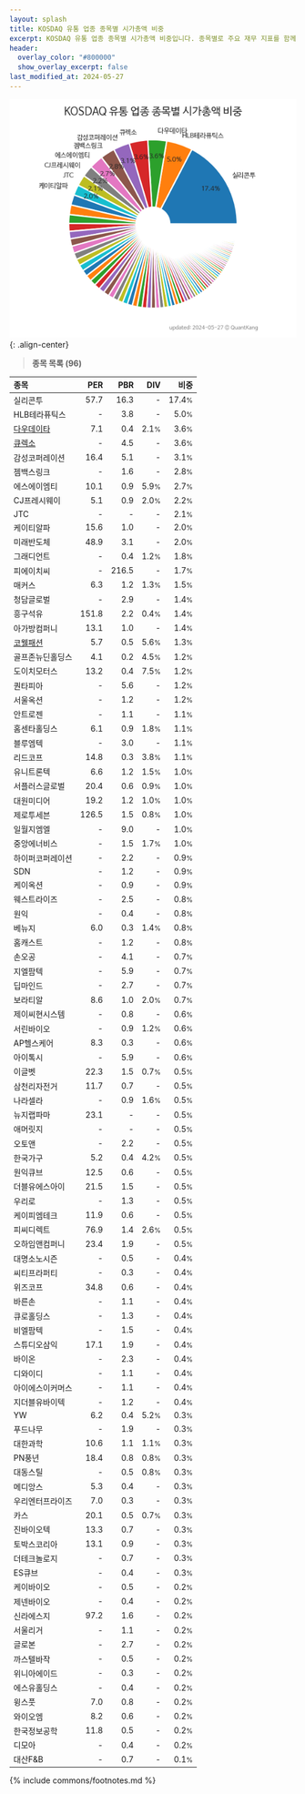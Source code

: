 ```yaml
---
layout: splash
title: KOSDAQ 유통 업종 종목별 시가총액 비중
excerpt: KOSDAQ 유통 업종 종목별 시가총액 비중입니다. 종목별로 주요 재무 지표를 함께 표시합니다.
header:
  overlay_color: "#800000"
  show_overlay_excerpt: false
last_modified_at: 2024-05-27
---
```



![KOSDAQ 유통 업종 종목별 시가총액 비중](/stats/sector/images/kosdaq_업종_유통_종목.png){: .align-center}


> **종목 목록 (96)**<a id="list"></a>

| **종목** | **PER** | **PBR** | **DIV** | **비중** |
| :------- | ------: | ------: | ------: | -------: |
| 실리콘투 | 57.7 | 16.3 | - | 17.4<small>%</small> |
| HLB테라퓨틱스 | - | 3.8 | - | 5.0<small>%</small> |
| [다우데이타](/032190/) | 7.1 | 0.4 | 2.1<small>%</small> | 3.6<small>%</small> |
| [큐렉소](/060280/) | - | 4.5 | - | 3.6<small>%</small> |
| 감성코퍼레이션 | 16.4 | 5.1 | - | 3.1<small>%</small> |
| 젬백스링크 | - | 1.6 | - | 2.8<small>%</small> |
| 에스에이엠티 | 10.1 | 0.9 | 5.9<small>%</small> | 2.7<small>%</small> |
| CJ프레시웨이 | 5.1 | 0.9 | 2.0<small>%</small> | 2.2<small>%</small> |
| JTC | - | - | - | 2.1<small>%</small> |
| 케이티알파 | 15.6 | 1.0 | - | 2.0<small>%</small> |
| 미래반도체 | 48.9 | 3.1 | - | 2.0<small>%</small> |
| 그래디언트 | - | 0.4 | 1.2<small>%</small> | 1.8<small>%</small> |
| 피에이치씨 | - | 216.5 | - | 1.7<small>%</small> |
| 매커스 | 6.3 | 1.2 | 1.3<small>%</small> | 1.5<small>%</small> |
| 청담글로벌 | - | 2.9 | - | 1.4<small>%</small> |
| 흥구석유 | 151.8 | 2.2 | 0.4<small>%</small> | 1.4<small>%</small> |
| 아가방컴퍼니 | 13.1 | 1.0 | - | 1.4<small>%</small> |
| [코웰패션](/033290/) | 5.7 | 0.5 | 5.6<small>%</small> | 1.3<small>%</small> |
| 골프존뉴딘홀딩스 | 4.1 | 0.2 | 4.5<small>%</small> | 1.2<small>%</small> |
| 도이치모터스 | 13.2 | 0.4 | 7.5<small>%</small> | 1.2<small>%</small> |
| 퀀타피아 | - | 5.6 | - | 1.2<small>%</small> |
| 서울옥션 | - | 1.2 | - | 1.2<small>%</small> |
| 안트로젠 | - | 1.1 | - | 1.1<small>%</small> |
| 홈센타홀딩스 | 6.1 | 0.9 | 1.8<small>%</small> | 1.1<small>%</small> |
| 블루엠텍 | - | 3.0 | - | 1.1<small>%</small> |
| 리드코프 | 14.8 | 0.3 | 3.8<small>%</small> | 1.1<small>%</small> |
| 유니트론텍 | 6.6 | 1.2 | 1.5<small>%</small> | 1.0<small>%</small> |
| 서플러스글로벌 | 20.4 | 0.6 | 0.9<small>%</small> | 1.0<small>%</small> |
| 대원미디어 | 19.2 | 1.2 | 1.0<small>%</small> | 1.0<small>%</small> |
| 제로투세븐 | 126.5 | 1.5 | 0.8<small>%</small> | 1.0<small>%</small> |
| 일월지엠엘 | - | 9.0 | - | 1.0<small>%</small> |
| 중앙에너비스 | - | 1.5 | 1.7<small>%</small> | 1.0<small>%</small> |
| 하이퍼코퍼레이션 | - | 2.2 | - | 0.9<small>%</small> |
| SDN | - | 1.2 | - | 0.9<small>%</small> |
| 케이옥션 | - | 0.9 | - | 0.9<small>%</small> |
| 웨스트라이즈 | - | 2.5 | - | 0.8<small>%</small> |
| 원익 | - | 0.4 | - | 0.8<small>%</small> |
| 베뉴지 | 6.0 | 0.3 | 1.4<small>%</small> | 0.8<small>%</small> |
| 홈캐스트 | - | 1.2 | - | 0.8<small>%</small> |
| 손오공 | - | 4.1 | - | 0.7<small>%</small> |
| 지엘팜텍 | - | 5.9 | - | 0.7<small>%</small> |
| 딥마인드 | - | 2.7 | - | 0.7<small>%</small> |
| 보라티알 | 8.6 | 1.0 | 2.0<small>%</small> | 0.7<small>%</small> |
| 제이씨현시스템 | - | 0.8 | - | 0.6<small>%</small> |
| 서린바이오 | - | 0.9 | 1.2<small>%</small> | 0.6<small>%</small> |
| AP헬스케어 | 8.3 | 0.3 | - | 0.6<small>%</small> |
| 아이톡시 | - | 5.9 | - | 0.6<small>%</small> |
| 이글벳 | 22.3 | 1.5 | 0.7<small>%</small> | 0.5<small>%</small> |
| 삼천리자전거 | 11.7 | 0.7 | - | 0.5<small>%</small> |
| 나라셀라 | - | 0.9 | 1.6<small>%</small> | 0.5<small>%</small> |
| 뉴지랩파마 | 23.1 | - | - | 0.5<small>%</small> |
| 애머릿지 | - | - | - | 0.5<small>%</small> |
| 오토앤 | - | 2.2 | - | 0.5<small>%</small> |
| 한국가구 | 5.2 | 0.4 | 4.2<small>%</small> | 0.5<small>%</small> |
| 원익큐브 | 12.5 | 0.6 | - | 0.5<small>%</small> |
| 더블유에스아이 | 21.5 | 1.5 | - | 0.5<small>%</small> |
| 우리로 | - | 1.3 | - | 0.5<small>%</small> |
| 케이피엠테크 | 11.9 | 0.6 | - | 0.5<small>%</small> |
| 피씨디렉트 | 76.9 | 1.4 | 2.6<small>%</small> | 0.5<small>%</small> |
| 오하임앤컴퍼니 | 23.4 | 1.9 | - | 0.5<small>%</small> |
| 대명소노시즌 | - | 0.5 | - | 0.4<small>%</small> |
| 씨티프라퍼티 | - | 0.3 | - | 0.4<small>%</small> |
| 위즈코프 | 34.8 | 0.6 | - | 0.4<small>%</small> |
| 바른손 | - | 1.1 | - | 0.4<small>%</small> |
| 큐로홀딩스 | - | 1.3 | - | 0.4<small>%</small> |
| 비엘팜텍 | - | 1.5 | - | 0.4<small>%</small> |
| 스튜디오삼익 | 17.1 | 1.9 | - | 0.4<small>%</small> |
| 바이온 | - | 2.3 | - | 0.4<small>%</small> |
| 디와이디 | - | 1.1 | - | 0.4<small>%</small> |
| 아이에스이커머스 | - | 1.1 | - | 0.4<small>%</small> |
| 지더블유바이텍 | - | 1.2 | - | 0.4<small>%</small> |
| YW | 6.2 | 0.4 | 5.2<small>%</small> | 0.3<small>%</small> |
| 푸드나무 | - | 1.9 | - | 0.3<small>%</small> |
| 대한과학 | 10.6 | 1.1 | 1.1<small>%</small> | 0.3<small>%</small> |
| PN풍년 | 18.4 | 0.8 | 0.8<small>%</small> | 0.3<small>%</small> |
| 대동스틸 | - | 0.5 | 0.8<small>%</small> | 0.3<small>%</small> |
| 메디앙스 | 5.3 | 0.4 | - | 0.3<small>%</small> |
| 우리엔터프라이즈 | 7.0 | 0.3 | - | 0.3<small>%</small> |
| 카스 | 20.1 | 0.5 | 0.7<small>%</small> | 0.3<small>%</small> |
| 진바이오텍 | 13.3 | 0.7 | - | 0.3<small>%</small> |
| 토박스코리아 | 13.1 | 0.9 | - | 0.3<small>%</small> |
| 더테크놀로지 | - | 0.7 | - | 0.3<small>%</small> |
| ES큐브 | - | 0.4 | - | 0.3<small>%</small> |
| 케이바이오 | - | 0.5 | - | 0.2<small>%</small> |
| 제넨바이오 | - | 0.4 | - | 0.2<small>%</small> |
| 신라에스지 | 97.2 | 1.6 | - | 0.2<small>%</small> |
| 서울리거 | - | 1.1 | - | 0.2<small>%</small> |
| 글로본 | - | 2.7 | - | 0.2<small>%</small> |
| 까스텔바작 | - | 0.5 | - | 0.2<small>%</small> |
| 위니아에이드 | - | 0.3 | - | 0.2<small>%</small> |
| 에스유홀딩스 | - | 0.4 | - | 0.2<small>%</small> |
| 윙스풋 | 7.0 | 0.8 | - | 0.2<small>%</small> |
| 와이오엠 | 8.2 | 0.6 | - | 0.2<small>%</small> |
| 한국정보공학 | 11.8 | 0.5 | - | 0.2<small>%</small> |
| 디모아 | - | 0.4 | - | 0.2<small>%</small> |
| 대산F&B | - | 0.7 | - | 0.1<small>%</small> |

{% include commons/footnotes.md %}